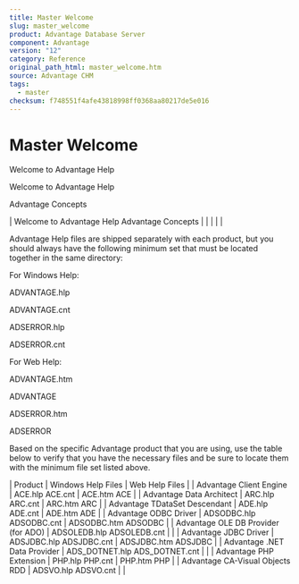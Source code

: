 ```yaml
---
title: Master Welcome
slug: master_welcome
product: Advantage Database Server
component: Advantage
version: "12"
category: Reference
original_path_html: master_welcome.htm
source: Advantage CHM
tags:
  - master
checksum: f748551f4afe43818998ff0368aa80217de5e016
---
```


# Master Welcome

Welcome to Advantage Help

Welcome to Advantage Help

Advantage Concepts

| Welcome to Advantage Help  Advantage Concepts |  |  |  |  |

Advantage Help files are shipped separately with each product, but you should always have the following minimum set that must be located together in the same directory:

For Windows Help:

ADVANTAGE.hlp

ADVANTAGE.cnt

ADSERROR.hlp

ADSERROR.cnt

For Web Help:

ADVANTAGE.htm

ADVANTAGE

ADSERROR.htm

ADSERROR

Based on the specific Advantage product that you are using, use the table below to verify that you have the necessary files and be sure to locate them with the minimum file set listed above.

| Product | Windows Help Files | Web Help Files |
| Advantage Client Engine | ACE.hlp  ACE.cnt | ACE.htm  ACE |
| Advantage Data Architect | ARC.hlp  ARC.cnt | ARC.htm  ARC |
| Advantage TDataSet Descendant | ADE.hlp  ADE.cnt | ADE.htm  ADE |
| Advantage ODBC Driver | ADSODBC.hlp  ADSODBC.cnt | ADSODBC.htm  ADSODBC |
| Advantage OLE DB Provider (for ADO) | ADSOLEDB.hlp  ADSOLEDB.cnt |  |
| Advantage JDBC Driver | ADSJDBC.hlp  ADSJDBC.cnt | ADSJDBC.htm  ADSJDBC |
| Advantage .NET Data Provider | ADS\_DOTNET.hlp  ADS\_DOTNET.cnt |  |
| Advantage PHP Extension | PHP.hlp  PHP.cnt | PHP.htm  PHP |
| Advantage CA-Visual Objects RDD | ADSVO.hlp  ADSVO.cnt |  |
